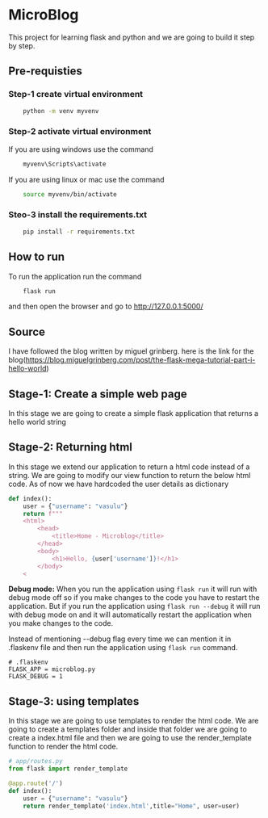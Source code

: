 # MicroBlog

This project for learning flask and python and we are going to build it step by step.

## Pre-requisties

### Step-1 create virtual environment

```bash
    python -m venv myvenv
```

### Step-2 activate virtual environment

If you are using windows use the command

```bash
    myvenv\Scripts\activate
```

If you are using linux or mac use the command

```bash
    source myvenv/bin/activate
```

### Steo-3 install the requirements.txt

```bash
    pip install -r requirements.txt
```

## How to run

To run the application run the command

```bash
    flask run
```

and then open the browser and go to http://127.0.0.1:5000/

## Source

I have followed the blog written by miguel grinberg. here is the link for the blog(https://blog.miguelgrinberg.com/post/the-flask-mega-tutorial-part-i-hello-world)

## Stage-1: Create a simple web page

In this stage we are going to create a simple flask application that returns a hello world string

## Stage-2: Returning html

In this stage we extend our application to return a html code instead of a string. We are going to modify our view function to return the below html code. As of now we have hardcoded the user details as dictionary

```python
def index():
    user = {"username": "vasulu"}
    return f"""
    <html>
        <head>
            <title>Home - Microblog</title>
        </head>
        <body>
            <h1>Hello, {user['username']}!</h1>
        </body>
    <
```

**Debug mode:** When you run the application using `flask run` it will run with debug mode off so if you make changes to the code you have to restart the application. But if you run the application using `flask run --debug` it will run with debug mode on and it will automatically restart the application when you make changes to the code.

Instead of mentioning --debug flag every time we can mention it in .flaskenv file and then run the application using `flask run` command.

```
# .flaskenv
FLASK_APP = microblog.py
FLASK_DEBUG = 1
```

## Stage-3: using templates

In this stage we are going to use templates to render the html code. We are going to create a templates folder and inside that folder we are going to create a index.html file and then we are going to use the render_template function to render the html code.

```python
# app/routes.py
from flask import render_template

@app.route('/')
def index():
    user = {"username": "vasulu"}
    return render_template('index.html',title="Home", user=user)
```
